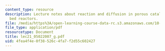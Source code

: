 ```yaml
---
content_type: resource
description: Lecture notes about reaction and diffusion in porous catalysts. Packed
  bed reactors.
file: /media/https%3A/open-learning-course-data-rc.s3.amazonaws.com/10-37-chemical-and-biological-reaction-engineering-spring-2007/4fea4f4e0f38526c4fa7f2d55c602427_lec21_05022007_g.pdf
file_type: application/pdf
resourcetype: Document
title: lec21_05022007_g.pdf
uid: 4fea4f4e-0f38-526c-4fa7-f2d55c602427
---
```

